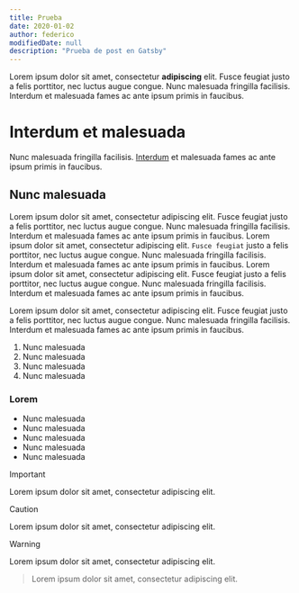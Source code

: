 ```yaml
---
title: Prueba
date: 2020-01-02
author: federico
modifiedDate: null
description: "Prueba de post en Gatsby"
---
```


Lorem ipsum dolor sit amet, consectetur **adipiscing** elit. Fusce feugiat justo a felis porttitor, nec luctus augue congue. Nunc malesuada fringilla facilisis. Interdum et malesuada fames ac ante ipsum primis in faucibus.

# Interdum et malesuada

Nunc malesuada fringilla facilisis. [Interdum](https://www.facebook.com) et malesuada fames ac ante ipsum primis in faucibus.

## Nunc malesuada

Lorem ipsum dolor sit amet, consectetur adipiscing elit. Fusce feugiat justo a felis porttitor, nec luctus augue congue. Nunc malesuada fringilla facilisis. Interdum et malesuada fames ac ante ipsum primis in faucibus.
Lorem ipsum dolor sit amet, consectetur adipiscing elit. `Fusce feugiat` justo a felis porttitor, nec luctus augue congue. Nunc malesuada fringilla facilisis. Interdum et malesuada fames ac ante ipsum primis in faucibus.
Lorem ipsum dolor sit amet, consectetur adipiscing elit. Fusce feugiat justo a felis porttitor, nec luctus augue congue. Nunc malesuada fringilla facilisis. Interdum et malesuada fames ac ante ipsum primis in faucibus.

Lorem ipsum dolor sit amet, consectetur adipiscing elit. Fusce feugiat justo a felis porttitor, nec luctus augue congue. Nunc malesuada fringilla facilisis. Interdum et malesuada fames ac ante ipsum primis in faucibus.

1. Nunc malesuada
2. Nunc malesuada
3. Nunc malesuada
4. Nunc malesuada

### Lorem

- Nunc malesuada
- Nunc malesuada
- Nunc malesuada
- Nunc malesuada
- Nunc malesuada

> [!IMPORTANT]
> Lorem ipsum dolor sit amet, consectetur adipiscing elit.

> [!CAUTION]
> Lorem ipsum dolor sit amet, consectetur adipiscing elit.

> [!WARNING]
> Lorem ipsum dolor sit amet, consectetur adipiscing elit.

> Lorem ipsum dolor sit amet, consectetur adipiscing elit.